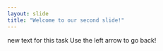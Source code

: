 ```yaml
---
layout: slide
title: "Welcome to our second slide!"
---
```

new text for this task
Use the left arrow to go back!
